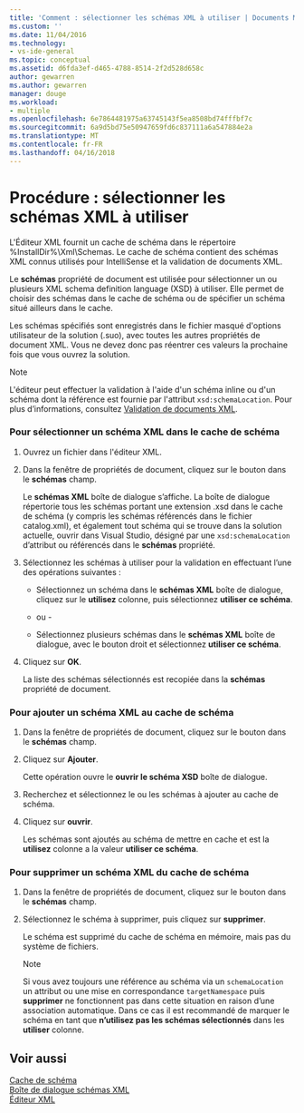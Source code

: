 ```yaml
---
title: 'Comment : sélectionner les schémas XML à utiliser | Documents Microsoft'
ms.custom: ''
ms.date: 11/04/2016
ms.technology:
- vs-ide-general
ms.topic: conceptual
ms.assetid: d6fda3ef-d465-4788-8514-2f2d528d658c
author: gewarren
ms.author: gewarren
manager: douge
ms.workload:
- multiple
ms.openlocfilehash: 6e7864481975a63745143f5ea8508bd74fffbf7c
ms.sourcegitcommit: 6a9d5bd75e50947659fd6c837111a6a547884e2a
ms.translationtype: MT
ms.contentlocale: fr-FR
ms.lasthandoff: 04/16/2018
---
```

# <a name="how-to-select-the-xml-schemas-to-use"></a>Procédure : sélectionner les schémas XML à utiliser
L'Éditeur XML fournit un cache de schéma dans le répertoire %InstallDir%\Xml\Schemas. Le cache de schéma contient des schémas XML connus utilisés pour IntelliSense et la validation de documents XML.  
  
 Le **schémas** propriété de document est utilisée pour sélectionner un ou plusieurs XML schema definition language (XSD) à utiliser. Elle permet de choisir des schémas dans le cache de schéma ou de spécifier un schéma situé ailleurs dans le cache.  
  
 Les schémas spécifiés sont enregistrés dans le fichier masqué d'options utilisateur de la solution (.suo), avec toutes les autres propriétés de document XML. Vous ne devez donc pas réentrer ces valeurs la prochaine fois que vous ouvrez la solution.  
  
> [!NOTE]
>  L'éditeur peut effectuer la validation à l'aide d'un schéma inline ou d'un schéma dont la référence est fournie par l'attribut `xsd:schemaLocation`. Pour plus d’informations, consultez [Validation de documents XML](../xml-tools/xml-document-validation.md).  
  
### <a name="to-select-an-xml-schema-from-the-schema-cache"></a>Pour sélectionner un schéma XML dans le cache de schéma  
  
1.  Ouvrez un fichier dans l'éditeur XML.  
  
2.  Dans la fenêtre de propriétés de document, cliquez sur le bouton dans le **schémas** champ.  
  
     Le **schémas XML** boîte de dialogue s’affiche. La boîte de dialogue répertorie tous les schémas portant une extension .xsd dans le cache de schéma (y compris les schémas référencés dans le fichier catalog.xml), et également tout schéma qui se trouve dans la solution actuelle, ouvrir dans Visual Studio, désigné par une `xsd:schemaLocation` d’attribut ou référencés dans le **schémas** propriété.  
  
3.  Sélectionnez les schémas à utiliser pour la validation en effectuant l’une des opérations suivantes :  
  
    -   Sélectionnez un schéma dans le **schémas XML** boîte de dialogue, cliquez sur le **utilisez** colonne, puis sélectionnez **utiliser ce schéma**.  
  
     - ou -  
  
    -   Sélectionnez plusieurs schémas dans le **schémas XML** boîte de dialogue, avec le bouton droit et sélectionnez **utiliser ce schéma**.  
  
4.  Cliquez sur **OK**.  
  
     La liste des schémas sélectionnés est recopiée dans la **schémas** propriété de document.  
  
### <a name="to-add-an-xml-schema-to-the-schema-cache"></a>Pour ajouter un schéma XML au cache de schéma  
  
1.  Dans la fenêtre de propriétés de document, cliquez sur le bouton dans le **schémas** champ.  
  
2.  Cliquez sur **Ajouter**.  
  
     Cette opération ouvre le **ouvrir le schéma XSD** boîte de dialogue.  
  
3.  Recherchez et sélectionnez le ou les schémas à ajouter au cache de schéma.  
  
4.  Cliquez sur **ouvrir**.  
  
     Les schémas sont ajoutés au schéma de mettre en cache et est la **utilisez** colonne a la valeur **utiliser ce schéma**.  
  
### <a name="to-delete-an-xml-schema-from-the-schema-cache"></a>Pour supprimer un schéma XML du cache de schéma  
  
1.  Dans la fenêtre de propriétés de document, cliquez sur le bouton dans le **schémas** champ.  
  
2.  Sélectionnez le schéma à supprimer, puis cliquez sur **supprimer**.  
  
     Le schéma est supprimé du cache de schéma en mémoire, mais pas du système de fichiers.  
  
    > [!NOTE]
    >  Si vous avez toujours une référence au schéma via un `schemaLocation` un attribut ou une mise en correspondance `targetNamespace` puis **supprimer** ne fonctionnent pas dans cette situation en raison d’une association automatique. Dans ce cas il est recommandé de marquer le schéma en tant que **n’utilisez pas les schémas sélectionnés** dans les **utiliser** colonne.  
  
## <a name="see-also"></a>Voir aussi  
 [Cache de schéma](../xml-tools/schema-cache.md)   
 [Boîte de dialogue schémas XML](../xml-tools/xml-schemas-dialog-box.md)   
 [Éditeur XML](../xml-tools/xml-editor.md)